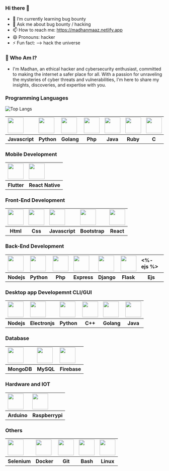 ### Hi there 👋
- 🌱 I’m currently learning bug bounty
- 💬 Ask me about bug bounty / hacking
- 📫 How to reach me: https://madhanmaaz.netlify.app
- 😄 Pronouns: hacker
- ⚡ Fun fact: --> hack the universe

### 🔐 Who Am I?
- I'm Madhan, an ethical hacker and cybersecurity enthusiast, committed to making the internet a safer place for all.
With a passion for unraveling the mysteries of cyber threats and vulnerabilities, I'm here to share my insights,
discoveries, and expertise with you.

### Programming Languages
![Top Langs](https://github-readme-stats.vercel.app/api/top-langs/?username=madhanmaaz&layout=compact&langs_count=20)
<table>
    <tr>
        <td>
            <img src="https://cdn.jsdelivr.net/gh/devicons/devicon/icons/javascript/javascript-original.svg"
                style="width: 50px;height: 50px;" />
        </td>
        <td>
            <img src="https://cdn.jsdelivr.net/gh/devicons/devicon/icons/python/python-original.svg"
                style="width: 50px;height: 50px;" />
        </td>
        <td>
            <img src="https://cdn.jsdelivr.net/gh/devicons/devicon/icons/go/go-original.svg"
                style="width: 50px;height: 50px;" />
        </td>
        <td>
            <img src="https://cdn.jsdelivr.net/gh/devicons/devicon/icons/php/php-original.svg"
                style="width: 50px;height: 50px;" />
        </td>
        <td>
            <img src="https://cdn.jsdelivr.net/gh/devicons/devicon/icons/java/java-original.svg"
                style="width: 50px;height: 50px;" />
        </td>
        <td>
            <img src="https://cdn.jsdelivr.net/gh/devicons/devicon/icons/ruby/ruby-original.svg"
                style="width: 50px;height: 50px;" />
        </td>
        <td>
            <img src="https://cdn.jsdelivr.net/gh/devicons/devicon/icons/c/c-original.svg"
                style="width: 50px;height: 50px;" />
        </td>
        <td>
            <img src="https://cdn.jsdelivr.net/gh/devicons/devicon/icons/cplusplus/cplusplus-original.svg"
                style="width: 50px;height: 50px;" />
        </td>
        <td>
            <img src="https://cdn.jsdelivr.net/gh/devicons/devicon/icons/csharp/csharp-original.svg"
                style="width: 50px;height: 50px;" />
        </td>
    </tr>
    <tr>
        <th>Javascript</th>
        <th>Python</th>
        <th>Golang</th>
        <th>Php</th>
        <th>Java</th>
        <th>Ruby</th>
        <th>C</th>
        <th>C++</th>
        <th>CSharp</th>
    </tr>
</table>

### Mobile Development

<table>
    <tr>
        <td>
             <img src="https://cdn.jsdelivr.net/gh/devicons/devicon/icons/flutter/flutter-original.svg"
                style="width: 50px;height: 50px;" />
        </td>
        <td>
             <img src="https://cdn.jsdelivr.net/gh/devicons/devicon/icons/react/react-original.svg"
                style="width: 50px;height: 50px;" />
        </td>
    </tr>
    <tr>
         <th>Flutter</th>
        <th>React Native</th>
    </tr>
</table>

### Front-End Development
<table>
    <tr>
        <td>
            <img src="https://cdn.jsdelivr.net/gh/devicons/devicon/icons/html5/html5-original.svg"
                style="width: 50px;height: 50px;" />
        </td>
        <td>
            <img src="https://cdn.jsdelivr.net/gh/devicons/devicon/icons/css3/css3-original.svg"
                style="width: 50px;height: 50px;" />
        </td>
        <td>
            <img src="https://cdn.jsdelivr.net/gh/devicons/devicon/icons/javascript/javascript-original.svg"
                style="width: 50px;height: 50px;" />
        </td>
        <td>
            <img src="https://cdn.jsdelivr.net/gh/devicons/devicon/icons/bootstrap/bootstrap-original.svg"
                style="width: 50px;height: 50px;" />
        </td>
        <td>
            <img src="https://cdn.jsdelivr.net/gh/devicons/devicon/icons/react/react-original.svg"
                style="width: 50px;height: 50px;" />
        </td>
    </tr>
    <tr>
        <th>Html</th>
        <th>Css</th>
        <th>Javascript</th>
        <th>Bootstrap</th>
        <th>React</th>
    </tr>
</table>

### Back-End Development
<table>
    <tr>
        <td>
            <img src="https://cdn.jsdelivr.net/gh/devicons/devicon/icons/nodejs/nodejs-original.svg"
                style="width: 50px;height: 50px;" />
        </td>
        <td>
            <img src="https://cdn.jsdelivr.net/gh/devicons/devicon/icons/python/python-original.svg"
                style="width: 50px;height: 50px;" />
        </td>
        <td>
            <img src="https://cdn.jsdelivr.net/gh/devicons/devicon/icons/php/php-original.svg"
                style="width: 50px;height: 50px;" />
        </td>
        <td>
            <img src="https://cdn.jsdelivr.net/gh/devicons/devicon/icons/express/express-original.svg"
                style="width: 50px;height: 50px;" />
        </td>
        <td>
            <img src="https://cdn.jsdelivr.net/gh/devicons/devicon/icons/django/django-plain-wordmark.svg"
                style="width: 50px;height: 50px;" />
        </td>
        <td>
            <img src="https://cdn.jsdelivr.net/gh/devicons/devicon/icons/flask/flask-original-wordmark.svg"
                style="width: 50px;height: 50px;" />
        </td>
         <td>
           <b><%- ejs %></b>
        </td>
    </tr>
    <tr>
        <th>Nodejs</th>
        <th>Python</th>
        <th>Php</th>
        <th>Express</th>
        <th>Django</th>
        <th>Flask</th>
        <th>Ejs</th>
    </tr>
</table>

### Desktop app Developemnt CLI/GUI
<table>
    <tr>
        <td><img src="https://cdn.jsdelivr.net/gh/devicons/devicon/icons/nodejs/nodejs-original.svg"
                style="width: 50px;height: 50px;" /></td>
        <td><img src="https://cdn.jsdelivr.net/gh/devicons/devicon/icons/electron/electron-original.svg"
                style="width: 50px;height: 50px;" /></td>
        <td> <img src="https://cdn.jsdelivr.net/gh/devicons/devicon/icons/python/python-original.svg"
                style="width: 50px;height: 50px;" /></td>
        <td><img src="https://cdn.jsdelivr.net/gh/devicons/devicon/icons/cplusplus/cplusplus-original.svg"
                style="width: 50px;height: 50px;" /></td>
        <td> <img src="https://cdn.jsdelivr.net/gh/devicons/devicon/icons/go/go-original.svg"
                style="width: 50px;height: 50px;" /></td>
        <td> <img src="https://cdn.jsdelivr.net/gh/devicons/devicon/icons/java/java-original.svg"
                style="width: 50px;height: 50px;" /></td>
    </tr>
    <tr>
        <th>Nodejs</th>
        <th>Electronjs</th>
        <th>Python</th>
        <th>C++</th>
        <th>Golang</th>
        <th>Java</th>
    </tr>
</table>

### Database
<table>
    <tr>
        <td> <img src="https://cdn.jsdelivr.net/gh/devicons/devicon/icons/mongodb/mongodb-original.svg"
                style="width: 50px;height: 50px;" /></td>
        <td><img src="https://cdn.jsdelivr.net/gh/devicons/devicon/icons/mysql/mysql-original-wordmark.svg"
                style="width: 50px;height: 50px;" /></td>
        <td><img src="https://cdn.jsdelivr.net/gh/devicons/devicon/icons/firebase/firebase-plain-wordmark.svg"
                style="width: 50px;height: 50px;" />
        </td>
    </tr>
    <tr>
        <th>MongoDB</th>
        <th>MySQL</td>
        <th>Firebase</th>
    </tr>
</table>

### Hardware and IOT

<table>
    <tr>
        <td> <img src="https://cdn.jsdelivr.net/gh/devicons/devicon/icons/arduino/arduino-original.svg"
                style="width: 50px;height: 50px;" /></td>
        <td><img src="https://cdn.jsdelivr.net/gh/devicons/devicon/icons/raspberrypi/raspberrypi-original.svg"
                style="width: 50px;height: 50px;" /></td>
    </tr>
    <tr>
        <th>Arduino</th>
        <th>Raspberrypi</th>
    </tr>
</table>

### Others
<table>
    <tr>
        <td><img src="https://cdn.jsdelivr.net/gh/devicons/devicon/icons/selenium/selenium-original.svg"
                style="width: 50px;height: 50px;" /></td>
        <td> <img src="https://cdn.jsdelivr.net/gh/devicons/devicon/icons/docker/docker-original.svg"
                style="width: 50px;height: 50px;" /></td>
        <td>
            <img src="https://cdn.jsdelivr.net/gh/devicons/devicon/icons/git/git-original.svg"
                style="width: 50px;height: 50px;" />
        </td>
        <td> <img src="https://cdn.jsdelivr.net/gh/devicons/devicon/icons/bash/bash-original.svg"
                style="width: 50px;height: 50px;" /></td>
        <td>
            <img src="https://cdn.jsdelivr.net/gh/devicons/devicon/icons/linux/linux-original.svg"
                style="width: 50px;height: 50px;" />
        </td>
    </tr>
    <tr>
        <th>Selenium</th>
        <th>Docker</th>
        <th>Git</th>
        <th>Bash</th>
        <th>Linux</th>
    </tr>
</table>
